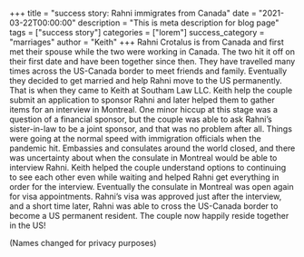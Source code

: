 +++ title = "success story: Rahni immigrates from Canada" date = "2021-03-22T00:00:00" description = "This is meta description for blog page" tags = ["success story"] categories = ["lorem"] success_category = "marriages"
author = "Keith" +++ Rahni Crotalus is from Canada and first met their spouse while the two were working in Canada. The two hit it off on their first date and have been together since then. They have travelled many times across the US-Canada border to meet friends and family. Eventually they decided to get married and help Rahni move to the US permanently. That is when they came to Keith at Southam Law LLC. Keith help the couple submit an application to sponsor Rahni and later helped them to gather items for an interview in Montreal. One minor hiccup at this stage was a question of a financial sponsor, but the couple was able to ask Rahni’s sister-in-law to be a joint sponsor, and that was no problem after all. Things were going at the normal speed with immigration officials when the pandemic hit. Embassies and consulates around the world closed, and there was uncertainty about when the consulate in Montreal would be able to interview Rahni. Keith helped the couple understand options to continuing to see each other even while waiting and helped Rahni get everything in order for the interview. Eventually the consulate in Montreal was open again for visa appointments. Rahni’s visa was approved just after the interview, and a short time later, Rahni was able to cross the US-Canada border to become a US permanent resident. The couple now happily reside together in the US!

(Names changed for privacy purposes)
